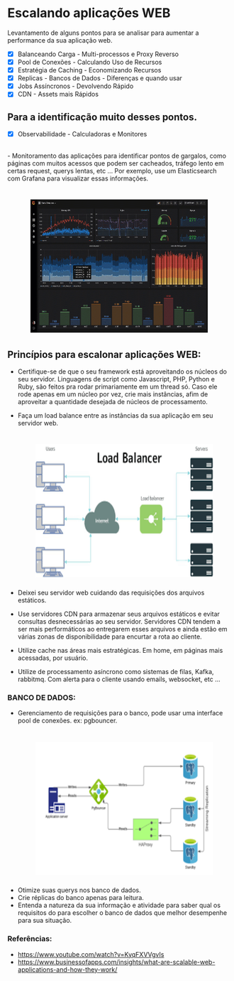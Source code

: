 # Escalando aplicações WEB
Levantamento de alguns pontos para se analisar para aumentar a performance da sua aplicação web.

- [x] Balanceando Carga - Multi-processos e Proxy Reverso
- [x] Pool de Conexões - Calculando Uso de Recursos
- [x] Estratégia de Caching - Economizando Recursos
- [x] Replicas - Bancos de Dados - Diferenças e quando usar
- [x] Jobs Assíncronos - Devolvendo Rápido
- [x] CDN - Assets mais Rápidos

## Para a identificação muito desses pontos.
- [x] Observabilidade - Calculadoras e Monitores
<br/>
- Monitoramento das aplicações para identificar pontos de gargalos, como páginas com muitos
  acessos que podem ser cacheados, tráfego lento em certas request, querys lentas, etc ...
  Por exemplo, use um Elasticsearch com Grafana para visualizar essas informações.
  <br/>
  <h1 align="center">
  <img height="300px" width="400px" alt="NextLevelWeek" title="#grafana" src="./grafana.gif"/>
  </h1>


## Princípios para escalonar aplicações WEB:

- Certifique-se de que o seu framework está aproveitando os núcleos do seu servidor.
  Linguagens de script como Javascript, PHP, Python e Ruby, são feitos pra rodar primariamente 
  em um thread só. Caso ele rode apenas em um núcleo por vez, crie mais instâncias, afim 
  de aproveitar a quantidade desejada de núcleos de processamento.
  

- Faça um load balance entre as instâncias da sua aplicação em seu servidor web.
  <h1 align="center">
  <img height="300px" width="400px" alt="NextLevelWeek" title="#loadbalance" src="./loadbalance.png"/>
  </h1>
  
- Deixei seu servidor web cuidando das requisições dos arquivos estáticos.

- Use servidores CDN para armazenar seus arquivos estáticos e evitar consultas 
  desnecessárias ao seu servidor. Servidores CDN tendem a ser mais performáticos ao 
  entregarem esses arquivos e ainda estão em várias zonas de disponibilidade para encurtar
  a rota ao cliente.

- Utilize cache nas áreas mais estratégicas. Em home, em páginas mais acessadas,
  por usuário.


- Utilize de processamento asíncrono como sistemas de filas, Kafka, rabbitmq.
  Com alerta para o cliente usando emails, websocket, etc ...



### BANCO DE DADOS:

- Gerenciamento de requisições para o banco, pode usar uma interface pool de conexões. 
  ex: pgbouncer.
  <h1 align="center">
  <img height="300px" width="400px" alt="NextLevelWeek" title="#pgbound" src="./pgbound.png"/>
  </h1>
- Otimize suas querys nos banco de dados.
- Crie réplicas do banco apenas para leitura.
- Entenda a natureza da sua informação e atividade para saber qual os requisitos do
  para escolher o banco de dados que melhor desempenhe para sua situação.


### Referências:
 - https://www.youtube.com/watch?v=KyqFXVVgvIs
 - https://www.businessofapps.com/insights/what-are-scalable-web-applications-and-how-they-work/
